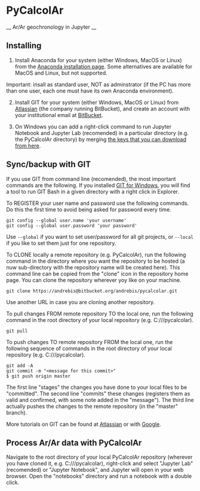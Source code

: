 # PyCalcolAr #

__ Ar/Ar geochronology in Jupyter __



## Installing ##

1) Install Anaconda for your system (either Windows, MacOS or Linux) from the [Anaconda installation page](https://www.anaconda.com/products/individual). Some alternatives are available for MacOS and Linux, but not supported.

Important: insall as standard user, NOT as adminstrator (if the PC has more than one user, each one must have its own Anaconda environment).

2) Install GIT for your system (either Windows, MacOS or Linux) from [Atlassian](https://www.atlassian.com/git/tutorials/install-git) (the company running BitBucket), and create an account with your institutional email at [BitBucket](https://bitbucket.org).

3) On Windows you can add a right-click command to run Jupyter Notebook and Jupyter Lab (recomended) in a particular directory (e.g. the PyCalcolAr directory) by merging [the keys that you can download from here](helpers/Jupyter_right_click.zip).


## Sync/backup with GIT ##

If you use GIT from command line (recomended), the most important commands are the following. If you installed [GIT for Windows](https://gitforwindows.org), you will find a tool to run GIT Bash in a given directory with a right click in Explorer.

To REGISTER your user name and password use the following commands. Do this the first time to avoid being asked for password every time. 

```
git config --global user.name 'your username'
git config --global user.password 'your password'
```
Use `--global` if you want to set user/password for all git projects, or `--local` if you like to set them just for one repository.


To CLONE locally a remote repository (e.g. PyCalcolAr), run the following command in the directory where you want the repository to be hosted (a nuw sub-directory with the repository name will be created here). This command line can be copied from the "clone" icon in the repository home page. You can clone the repository wherever yoy like on your machine.

```
git clone https://andrebis@bitbucket.org/andrebis/pycalcolar.git
```
Use another URL in case you are cloning another repository.


To pull changes FROM remote repository TO the local one, run the following command in the root directory of your local repository (e.g. C://<some path>/pycalcolar).

```
git pull
```


To push changes TO remote repository FROM the local one, run the following sequence of commands in the root directory of your local repository (e.g. C://<some path>/pycalcolar).

```
git add -A
git commit -m "<message for this commit>"
$ git push origin master
```
The first line "stages" the changes you have done to your local files to be "committed". The second line "commits" these changes (registers them as valid and confirmed, with some note added in the "message"). The third line actually pushes the changes to the remote repository (in the "master" branch).

More tutorials on GIT can be found at [Atlassian](https://www.atlassian.com/git/tutorials) or with [Google](www.google.com).

## Process Ar/Ar data with PyCalcolAr ##

Navigate to the root directory of your local PyCalcolAr repository (wherever you have cloned it, e.g. C://<some path>/pycalcolar), right-click and select "Jupyter Lab" (recomended) or "Jupyter Notebook", and Jupyter will open in your web browser. Open the "notebooks" directory and run a notebook with a double click.

